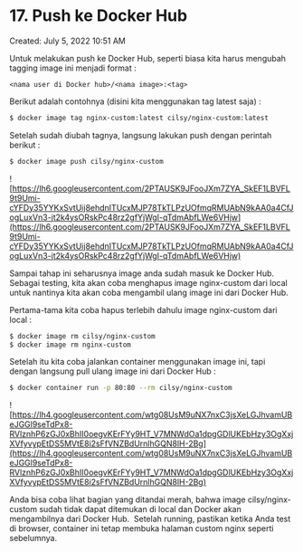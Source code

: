 # 17. Push ke Docker Hub

Created: July 5, 2022 10:51 AM

Untuk melakukan push ke Docker Hub, seperti biasa kita harus mengubah tagging image ini menjadi format :

`<nama user di Docker hub>/<nama image>:<tag>`

Berikut adalah contohnya (disini kita menggunakan tag latest saja) :

```bash
$ docker image tag nginx-custom:latest cilsy/nginx-custom:latest
```

Setelah sudah diubah tagnya, langsung lakukan push dengan perintah berikut :

```bash
$ docker image push cilsy/nginx-custom
```

![https://lh6.googleusercontent.com/2PTAUSK9JFooJXm7ZYA_SkEF1LBVFL9t9Umi-cYFDy35YYKxSvtUij8ehdnITUcxMJP78TkTLPzUOfmqRMUAbN9kAA0a4CfJogLuxVn3-jt2k4ysORskPc48rz2gfYjWgI-qTdmAbfLWe6VHjw](https://lh6.googleusercontent.com/2PTAUSK9JFooJXm7ZYA_SkEF1LBVFL9t9Umi-cYFDy35YYKxSvtUij8ehdnITUcxMJP78TkTLPzUOfmqRMUAbN9kAA0a4CfJogLuxVn3-jt2k4ysORskPc48rz2gfYjWgI-qTdmAbfLWe6VHjw)

Sampai tahap ini seharusnya image anda sudah masuk ke Docker Hub. Sebagai testing, kita akan coba menghapus image nginx-custom dari local untuk nantinya kita akan coba mengambil ulang image ini dari Docker Hub.

Pertama-tama kita coba hapus terlebih dahulu image nginx-custom dari local :

```bash
$ docker image rm cilsy/nginx-custom
$ docker image rm nginx-custom
```

Setelah itu kita coba jalankan container menggunakan image ini, tapi dengan langsung pull ulang image ini dari Docker Hub :

```bash
$ docker container run -p 80:80 --rm cilsy/nginx-custom
```

![https://lh4.googleusercontent.com/wtg08UsM9uNX7nxC3jsXeLGJhvamUBeJGGl9seTdPx8-RVlznhP6zGJ0xBhII0oegvKErFYy9HT_V7MNWdOa1dpgGDlUKEbHzy3OgXxjXVfyvypEtDS5MVtE8i2sFfVNZBdUrnlhGQN8lH-2Bg](https://lh4.googleusercontent.com/wtg08UsM9uNX7nxC3jsXeLGJhvamUBeJGGl9seTdPx8-RVlznhP6zGJ0xBhII0oegvKErFYy9HT_V7MNWdOa1dpgGDlUKEbHzy3OgXxjXVfyvypEtDS5MVtE8i2sFfVNZBdUrnlhGQN8lH-2Bg)

Anda bisa coba lihat bagian yang ditandai merah, bahwa image cilsy/nginx-custom sudah tidak dapat ditemukan di local dan Docker akan mengambilnya dari Docker Hub.  Setelah running, pastikan ketika Anda test di browser, container ini tetap membuka halaman custom nginx seperti sebelumnya.
